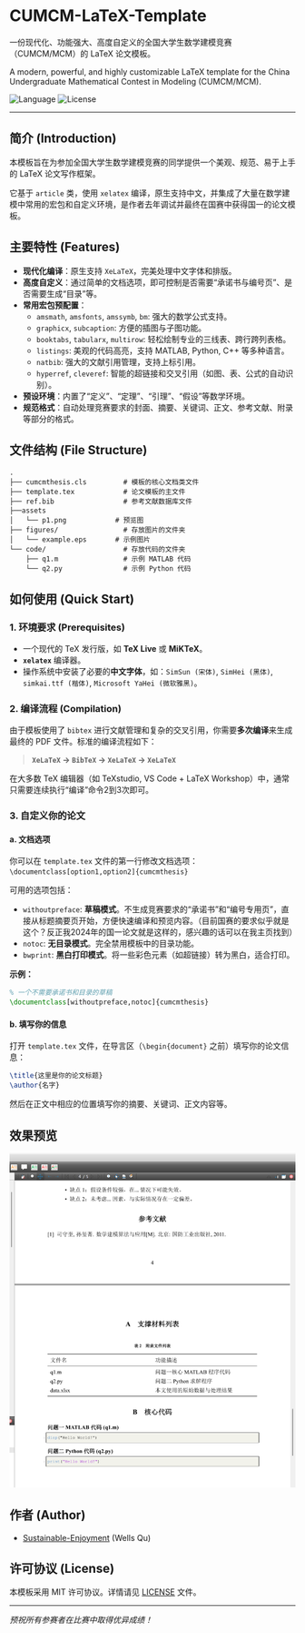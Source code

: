 # CUMCM-LaTeX-Template
一份现代化、功能强大、高度自定义的全国大学生数学建模竞赛（CUMCM/MCM）的 LaTeX 论文模板。

A modern, powerful, and highly customizable LaTeX template for the China Undergraduate Mathematical Contest in Modeling (CUMCM/MCM).

![Language](https://img.shields.io/badge/Language-LaTeX-blue.svg)
![License](https://img.shields.io/badge/License-MIT-green.svg)

---

## 简介 (Introduction)

本模板旨在为参加全国大学生数学建模竞赛的同学提供一个美观、规范、易于上手的 LaTeX 论文写作框架。

它基于 `article` 类，使用 `xelatex` 编译，原生支持中文，并集成了大量在数学建模中常用的宏包和自定义环境，是作者去年调试并最终在国赛中获得国一的论文模板。

## 主要特性 (Features)

- **现代化编译**：原生支持 `XeLaTeX`，完美处理中文字体和排版。
- **高度自定义**：通过简单的文档选项，即可控制是否需要“承诺书与编号页”、是否需要生成“目录”等。
- **常用宏包预配置**：
  - `amsmath`, `amsfonts`, `amssymb`, `bm`: 强大的数学公式支持。
  - `graphicx`, `subcaption`: 方便的插图与子图功能。
  - `booktabs`, `tabularx`, `multirow`: 轻松绘制专业的三线表、跨行跨列表格。
  - `listings`: 美观的代码高亮，支持 MATLAB, Python, C++ 等多种语言。
  - `natbib`: 强大的文献引用管理，支持上标引用。
  - `hyperref`, `cleveref`: 智能的超链接和交叉引用（如图、表、公式的自动识别）。
- **预设环境**：内置了“定义”、“定理”、“引理”、“假设”等数学环境。
- **规范格式**：自动处理竞赛要求的封面、摘要、关键词、正文、参考文献、附录等部分的格式。

## 文件结构 (File Structure)

```
.
├── cumcmthesis.cls         # 模板的核心文档类文件
├── template.tex            # 论文模板的主文件
├── ref.bib                 # 参考文献数据库文件
├──assets
│   └── p1.png            # 预览图
├── figures/                # 存放图片的文件夹
│   └── example.eps       # 示例图片
└── code/                   # 存放代码的文件夹
    ├── q1.m                # 示例 MATLAB 代码
    └── q2.py               # 示例 Python 代码
```

## 如何使用 (Quick Start)

### 1. 环境要求 (Prerequisites)

- 一个现代的 TeX 发行版，如 **TeX Live** 或 **MiKTeX**。
- **`xelatex`** 编译器。
- 操作系统中安装了必要的**中文字体**，如：`SimSun (宋体)`, `SimHei (黑体)`, `simkai.ttf (楷体)`, `Microsoft YaHei (微软雅黑)`。

### 2. 编译流程 (Compilation)

由于模板使用了 `bibtex` 进行文献管理和复杂的交叉引用，你需要**多次编译**来生成最终的 PDF 文件。标准的编译流程如下：

> **`XeLaTeX` -> `BibTeX` -> `XeLaTeX` -> `XeLaTeX`**

在大多数 TeX 编辑器（如 TeXstudio, VS Code + LaTeX Workshop）中，通常只需要连续执行“编译”命令2到3次即可。

### 3. 自定义你的论文

#### a. 文档选项

你可以在 `template.tex` 文件的第一行修改文档选项：
`\documentclass[option1,option2]{cumcmthesis}`

可用的选项包括：
- `withoutpreface`: **草稿模式**。不生成竞赛要求的“承诺书”和“编号专用页”，直接从标题摘要页开始，方便快速编译和预览内容。（目前国赛的要求似乎就是这个？反正我2024年的国一论文就是这样的，感兴趣的话可以在我主页找到）
- `notoc`: **无目录模式**。完全禁用模板中的目录功能。
- `bwprint`: **黑白打印模式**。将一些彩色元素（如超链接）转为黑白，适合打印。

**示例：**
```latex
% 一个不需要承诺书和目录的草稿
\documentclass[withoutpreface,notoc]{cumcmthesis}
```

#### b. 填写你的信息

打开 `template.tex` 文件，在导言区（`\begin{document}` 之前）填写你的论文信息：

```latex
\title{这里是你的论文标题}
\author{名字}
```

然后在正文中相应的位置填写你的摘要、关键词、正文内容等。

## 效果预览

![模板效果预览](assets/p1.png)

## 作者 (Author)

- [Sustainable-Enjoyment](https://github.com/Sustainable-Enjoyment) (Wells Qu)

## 许可协议 (License)

本模板采用 MIT 许可协议。详情请见 [LICENSE](LICENSE) 文件。

---
*预祝所有参赛者在比赛中取得优异成绩！*
